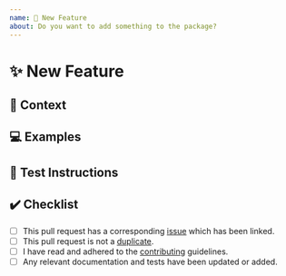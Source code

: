 ```yaml
---
name: 🙋 New Feature
about: Do you want to add something to the package?
---
```


<!---
Thanks for filing a pull request 😄 ! Before you submit, please read the following:

Search open/closed issues before submitting since someone might have pushed the same thing before!
-->

# ✨ New Feature

<!---
Provide a general summary of the feature here.
Does this address an existing feature request?

Tell us how the feature should work.
-->

## 🔦 Context

<!--- How has this issue affected you? What are you trying to accomplish? -->

<!--- Providing context helps us come up with a solution that is most useful in the real world. -->

## 💻 Examples

<!-- Examples help us understand the requested feature better. -->

## 🚨 Test Instructions

<!-- In case it is impossible (or too hard) to reliably test this feature with unit tests, please provide test instructions! -->

## ✔️ Checklist

- [ ] This pull request has a corresponding [issue](https://github.com/jdanil/skunkworks/issues) which has been linked.
- [ ] This pull request is not a [duplicate](https://github.com/jdanil/skunkworks/pulls).
- [ ] I have read and adhered to the [contributing](https://github.com/jdanil/skunkworks/blob/master/docs/contributing.md) guidelines.
- [ ] Any relevant documentation and tests have been updated or added.
